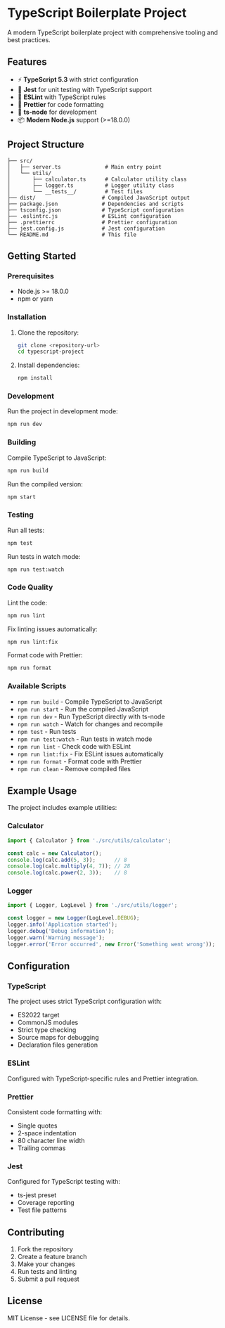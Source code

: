# TypeScript Boilerplate Project

A modern TypeScript boilerplate project with comprehensive tooling and best practices.

## Features

- ⚡ **TypeScript 5.3** with strict configuration
- 🧪 **Jest** for unit testing with TypeScript support
- 📝 **ESLint** with TypeScript rules
- 💅 **Prettier** for code formatting
- 🔧 **ts-node** for development
- 📦 **Modern Node.js** support (>=18.0.0)

## Project Structure

```
├── src/
│   ├── server.ts              # Main entry point
│   └── utils/
│       ├── calculator.ts      # Calculator utility class
│       ├── logger.ts          # Logger utility class
│       └── __tests__/         # Test files
├── dist/                     # Compiled JavaScript output
├── package.json              # Dependencies and scripts
├── tsconfig.json             # TypeScript configuration
├── .eslintrc.js              # ESLint configuration
├── .prettierrc               # Prettier configuration
├── jest.config.js            # Jest configuration
└── README.md                 # This file
```

## Getting Started

### Prerequisites

- Node.js >= 18.0.0
- npm or yarn

### Installation

1. Clone the repository:
   ```bash
   git clone <repository-url>
   cd typescript-project
   ```

2. Install dependencies:
   ```bash
   npm install
   ```

### Development

Run the project in development mode:
```bash
npm run dev
```

### Building

Compile TypeScript to JavaScript:
```bash
npm run build
```

Run the compiled version:
```bash
npm start
```

### Testing

Run all tests:
```bash
npm test
```

Run tests in watch mode:
```bash
npm run test:watch
```

### Code Quality

Lint the code:
```bash
npm run lint
```

Fix linting issues automatically:
```bash
npm run lint:fix
```

Format code with Prettier:
```bash
npm run format
```

### Available Scripts

- `npm run build` - Compile TypeScript to JavaScript
- `npm run start` - Run the compiled JavaScript
- `npm run dev` - Run TypeScript directly with ts-node
- `npm run watch` - Watch for changes and recompile
- `npm test` - Run tests
- `npm run test:watch` - Run tests in watch mode
- `npm run lint` - Check code with ESLint
- `npm run lint:fix` - Fix ESLint issues automatically
- `npm run format` - Format code with Prettier
- `npm run clean` - Remove compiled files

## Example Usage

The project includes example utilities:

### Calculator

```typescript
import { Calculator } from './src/utils/calculator';

const calc = new Calculator();
console.log(calc.add(5, 3));      // 8
console.log(calc.multiply(4, 7)); // 28
console.log(calc.power(2, 3));    // 8
```

### Logger

```typescript
import { Logger, LogLevel } from './src/utils/logger';

const logger = new Logger(LogLevel.DEBUG);
logger.info('Application started');
logger.debug('Debug information');
logger.warn('Warning message');
logger.error('Error occurred', new Error('Something went wrong'));
```

## Configuration

### TypeScript

The project uses strict TypeScript configuration with:
- ES2022 target
- CommonJS modules
- Strict type checking
- Source maps for debugging
- Declaration files generation

### ESLint

Configured with TypeScript-specific rules and Prettier integration.

### Prettier

Consistent code formatting with:
- Single quotes
- 2-space indentation
- 80 character line width
- Trailing commas

### Jest

Configured for TypeScript testing with:
- ts-jest preset
- Coverage reporting
- Test file patterns

## Contributing

1. Fork the repository
2. Create a feature branch
3. Make your changes
4. Run tests and linting
5. Submit a pull request

## License

MIT License - see LICENSE file for details. 